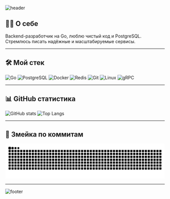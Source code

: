 <!-- Верхний баннер -->
![header](https://capsule-render.vercel.app/api?type=waving&color=0:00ADD8,100:0077B6&height=200&section=header&text=Hi%20there,%20I'm%20AngelCareMe!%20👋&fontSize=30&fontColor=ffffff)

## 👨‍💻 О себе
Backend-разработчик на Go, люблю чистый код и PostgreSQL.  
Стремлюсь писать надёжные и масштабируемые сервисы.

---

## 🛠 Мой стек
![Go](https://img.shields.io/badge/Go-00ADD8?style=for-the-badge&logo=go&logoColor=white)
![PostgreSQL](https://img.shields.io/badge/PostgreSQL-316192?style=for-the-badge&logo=postgresql&logoColor=white)
![Docker](https://img.shields.io/badge/Docker-2496ED?style=for-the-badge&logo=docker&logoColor=white)
![Redis](https://img.shields.io/badge/Redis-DC382D?style=for-the-badge&logo=redis&logoColor=white)
![Git](https://img.shields.io/badge/Git-F05032?style=for-the-badge&logo=git&logoColor=white)
![Linux](https://img.shields.io/badge/Linux-FCC624?style=for-the-badge&logo=linux&logoColor=black)
![gRPC](https://img.shields.io/badge/gRPC-4285F4?style=for-the-badge&logo=google&logoColor=white)

---

## 📊 GitHub статистика
![GitHub stats](https://github-readme-stats.vercel.app/api?username=AngelCareMe&show_icons=true&theme=tokyonight)
![Top Langs](https://github-readme-stats.vercel.app/api/top-langs/?username=AngelCareMe&layout=compact&theme=tokyonight)

---

## 🐍 Змейка по коммитам
![Snake animation](https://raw.githubusercontent.com/AngelCareMe/AngelCareMe/output/github-contribution-grid-snake.svg)

---

<!-- Нижний баннер -->
![footer](https://capsule-render.vercel.app/api?type=waving&color=0:0077B6,100:00ADD8&height=100&section=footer)
